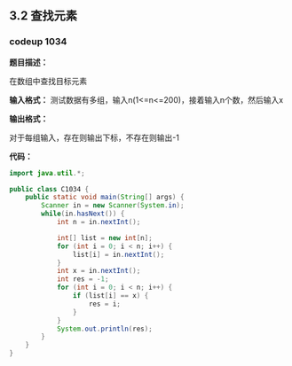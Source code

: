 ## 3.2 查找元素



### codeup 1034

**题目描述：**

在数组中查找目标元素

**输入格式：**
测试数据有多组，输入n(1<=n<=200)，接着输入n个数，然后输入x

**输出格式：**

对于每组输入，存在则输出下标，不存在则输出-1

**代码：**

```java
import java.util.*;

public class C1034 {
    public static void main(String[] args) {
        Scanner in = new Scanner(System.in);
        while(in.hasNext()) {
            int n = in.nextInt();

            int[] list = new int[n];
            for (int i = 0; i < n; i++) {
                list[i] = in.nextInt();
            }
            int x = in.nextInt();
            int res = -1;
            for (int i = 0; i < n; i++) {
                if (list[i] == x) {
                    res = i;
                }
            }
            System.out.println(res);
        }
    }
}

```





